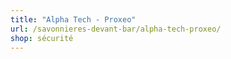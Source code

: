 ```yaml
---
title: "Alpha Tech - Proxeo"
url: /savonnieres-devant-bar/alpha-tech-proxeo/
shop: sécurité
---
```

